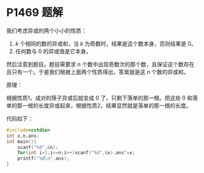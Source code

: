 # P1469 题解

我们考虑异或的两个小小的性质：

1. $k$ 个相同的数的异或和，当 $k$ 为奇数时，结果是这个数本身，否则结果是 $0$。
2. 任何数与 $0$ 的异或值是它本身。

然后注意到题目。题目需要求 $n$ 个数中出现奇数次的那个数，且保证这个数存在且只有一个。于是我们根据上面两个性质得出，答案就是这 $n$ 个数的异或和。

原理：

根据性质1，成对的筷子异或后就变成 $0$ 了，只剩下落单的那一根。把这些 $0$ 和落单的那一根的长度异或起来，根据性质2，结果显然就是落单的那一根的长度。

代码如下：

```cpp
#include<cstdio>
int x,n,ans;
int main(){
    scanf("%d",&n);
    for(int i=1;i<=n;i++)scanf("%d",&x),ans^=x;
    printf("%d\n",ans);
}
```